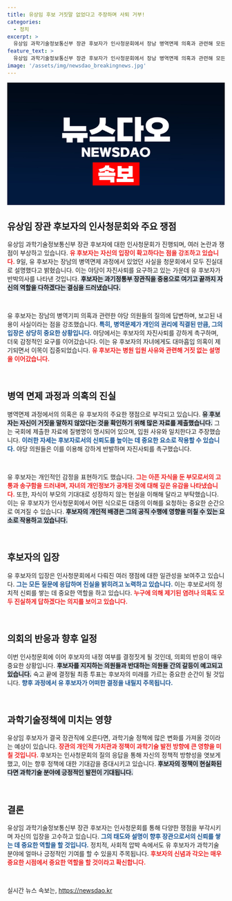 ```yaml
---
title: 유상임 후보 거짓말 없었다고 주장하며 사퇴 거부!
categories:
  - 정치
excerpt: >
  유상임 과학기술정보통신부 장관 후보자가 인사청문회에서 장남 병역면제 의혹과 관련해 모든 사실을 그대로 설명했다고 밝혔다. 야당의 자진사퇴 요구에 침착하게 대응하며, 자녀의 대마 흡입 의혹까지 덮여 있는 이 상황에서 후보자는 강한 입장을 유지하고 있다.
feature_text: >
  유상임 과학기술정보통신부 장관 후보자가 인사청문회에서 장남 병역면제 의혹과 관련해 모든 사실을 그대로 설명했다고 밝혔다. 야당의 자진사퇴 요구에 침착하게 대응하며, 자녀의 대마 흡입 의혹까지 덮여 있는 이 상황에서 후보자는 강한 입장을 유지하고 있다.
image: '/assets/img/newsdao_breakingnews.jpg'
---
```


<p><img src="/assets/img/newsdao_breakingnews.jpg" alt="flaretime 속보" /></p>

<h2 data-ke-size="size26">유상임 장관 후보자의 인사청문회와 주요 쟁점</h2>

<p>유상임 과학기술정보통신부 장관 후보자에 대한 인사청문회가 진행되며, 여러 논란과 쟁점이 부상하고 있습니다. <b><span style="color: #ee2323;">유 후보자는 자신의 입장이 확고하다는 점을 강조하고 있습니다.</span></b> 9일, 유 후보자는 장남의 병역면제 과정에서 있었던 사실을 청문회에서 모두 진실대로 설명했다고 밝혔습니다. 이는 야당이 자진사퇴를 요구하고 있는 가운데 유 후보자가 반박의사를 나타낸 것입니다. <b><span style="background-color: #21538527;">후보자는 과기정통부 장관직을 중용으로 여기고 끝까지 자신의 역할을 다하겠다는 결심을 드러냈습니다.</span></b> </p>

<p data-ke-size="size16">&nbsp;</p>

<p>유 후보자는 장남의 병역기피 의혹과 관련한 야당 의원들의 질의에 답변하며, 보고된 내용이 사실이라는 점을 강조했습니다. <b><span style="color: #1a5490;">특히, 병역문제가 개인의 권리에 직결된 만큼, 그의 입장은 상당히 중요한 상황입니다.</span></b> 야당에서는 후보자의 자진사퇴를 강하게 촉구하며, 더욱 감정적인 요구를 이어갔습니다. 이는 유 후보자의 자녀에게도 대마흡입 의혹이 제기되면서 이목이 집중되었습니다. <b><span style="color: #ee2323;">유 후보자는 병원 입원 사유와 관련해 거짓 없는 설명을 이어갔습니다.</span></b> </p>

<p data-ke-size="size16">&nbsp;</p>

<h2 data-ke-size="size26">병역 면제 과정과 의혹의 진실</h2>

<p>병역면제 과정에서의 의혹은 유 후보자의 주요한 쟁점으로 부각되고 있습니다. <b><span style="background-color: #21538527;">유 후보자는 자신이 거짓을 말하지 않았다는 것을 확인하기 위해 많은 자료를 제출했습니다.</span></b> 그는 국회에 제출한 자료에 질병명이 명시되어 있으며, 입원 사유와 일치한다고 주장했습니다. <b><span style="color: #1a5490;">이러한 자세는 후보자로서의 신뢰도를 높이는 데 중요한 요소로 작용할 수 있습니다.</span></b> 야당 의원들은 이를 이용해 강하게 반발하며 자진사퇴를 촉구했습니다. </p>

<p data-ke-size="size16">&nbsp;</p>

<p>유 후보자는 개인적인 감정을 표현하기도 했습니다. <b><span style="color: #ee2323;">그는 아픈 자식을 둔 부모로서의 고통과 송구함을 드러내며, 자녀의 개인정보가 공개된 것에 대해 깊은 유감을 나타냈습니다.</span></b> 또한, 자식이 부모의 기대대로 성장하지 않는 현실을 이해해 달라고 부탁했습니다. 이는 유 후보자가 인사청문회에서 어떤 식으로든 대중의 이해를 요청하는 중요한 순간으로 여겨질 수 있습니다. <b><span style="background-color: #21538527;">후보자의 개인적 배경은 그의 공직 수행에 영향을 미칠 수 있는 요소로 작용하고 있습니다.</span></b> </p>

<p data-ke-size="size16">&nbsp;</p>

<h2 data-ke-size="size26">후보자의 입장</h2>

<p>유 후보자의 입장은 인사청문회에서 다뤄진 여러 쟁점에 대한 일관성을 보여주고 있습니다. <b><span style="color: #1a5490;">그는 모든 질문에 응답하며 진실을 밝히려고 노력하고 있습니다.</span></b> 이는 후보로서의 정치적 신뢰를 쌓는 데 중요한 역할을 하고 있습니다. <b><span style="color: #ee2323;">누구에 의해 제기된 염려나 의혹도 모두 진실하게 답하겠다는 의지를 보이고 있습니다.</span></b> </p>

<p data-ke-size="size16">&nbsp;</p>

<h2 data-ke-size="size26">의회의 반응과 향후 일정</h2>

<p>이번 인사청문회에 이어 후보자의 내정 여부를 결정짓게 될 것인데, 의회의 반응이 매우 중요한 상황입니다. <b><span style="background-color: #21538527;">후보자를 지지하는 의원들과 반대하는 의원들 간의 갈등이 예고되고 있습니다.</span></b> 숙고 끝에 결정될 최종 투표는 후보자의 미래를 가르는 중요한 순간이 될 것입니다. <b><span style="color: #1a5490;">향후 과정에서 유 후보자가 어떠한 결정을 내릴지 주목됩니다.</span></b> </p>

<p data-ke-size="size16">&nbsp;</p>

<h2 data-ke-size="size26">과학기술정책에 미치는 영향</h2>

<p>유상임 후보자가 결국 장관직에 오른다면, 과학기술 정책에 많은 변화를 가져올 것이라는 예상이 있습니다. <b><span style="color: #ee2323;">장관의 개인적 가치관과 정책이 과학기술 발전 방향에 큰 영향을 미칠 것입니다.</span></b> 후보자는 인사청문회의 질의 응답을 통해 자신의 정책적 방향성을 엿보게 했고, 이는 향후 정책에 대한 기대감을 증대시키고 있습니다. <b><span style="background-color: #21538527;">후보자의 정책이 현실화된다면 과학기술 분야에 긍정적인 발전이 기대됩니다.</span></b> </p>

<p data-ke-size="size16">&nbsp;</p>

<h2 data-ke-size="size26">결론</h2>

<p>유상임 과학기술정보통신부 장관 후보자는 인사청문회를 통해 다양한 쟁점을 부각시키며 자신의 입장을 고수하고 있습니다. <b><span style="color: #1a5490;">그의 태도와 설명이 향후 장관으로서의 신뢰를 쌓는 데 중요한 역할을 할 것입니다.</span></b> 정치적, 사회적 압박 속에서도 유 후보자가 과학기술 분야에 얼마나 긍정적인 기여를 할 수 있을지 주목됩니다. <b><span style="color: #ee2323;">후보자의 신념과 각오는 매우 중요한 시점에서 중요한 역할을 할 것이라고 확신합니다.</span></b> </p>

<p data-ke-size="size16">&nbsp;</p>
실시간 뉴스 속보는, <a href="https://newsdao.kr" rel="dofollow">https://newsdao.kr</a>


